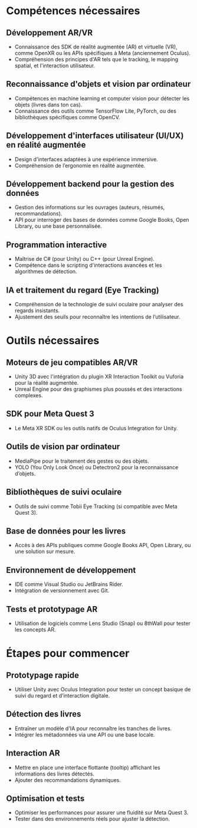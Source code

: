 # Compétences nécessaires

## Développement AR/VR 

- Connaissance des SDK de réalité augmentée (AR) et virtuelle (VR), comme OpenXR ou les APIs spécifiques à Meta (anciennement Oculus).
- Compréhension des principes d'AR tels que le tracking, le mapping spatial, et l'interaction utilisateur.

## Reconnaissance d'objets et vision par ordinateur 

- Compétences en machine learning et computer vision pour détecter les objets (livres dans ton cas).
- Connaissance des outils comme TensorFlow Lite, PyTorch, ou des bibliothèques spécifiques comme OpenCV.

## Développement d'interfaces utilisateur (UI/UX) en réalité augmentée

- Design d'interfaces adaptées à une expérience immersive.
- Compréhension de l’ergonomie en réalité augmentée.

## Développement backend pour la gestion des données

- Gestion des informations sur les ouvrages (auteurs, résumés, recommandations).
- API pour interroger des bases de données comme Google Books, Open Library, ou une base personnalisée.

## Programmation interactive

- Maîtrise de C# (pour Unity) ou C++ (pour Unreal Engine).
- Compétence dans le scripting d'interactions avancées et les algorithmes de détection.

## IA et traitement du regard (Eye Tracking)

- Compréhension de la technologie de suivi oculaire pour analyser des regards insistants.
- Ajustement des seuils pour reconnaître les intentions de l’utilisateur.

# Outils nécessaires

## Moteurs de jeu compatibles AR/VR

- Unity 3D avec l'intégration du plugin XR Interaction Toolkit ou Vuforia pour la réalité augmentée.
- Unreal Engine pour des graphismes plus poussés et des interactions complexes.

## SDK pour Meta Quest 3

- Le Meta XR SDK ou les outils natifs de Oculus Integration for Unity.

## Outils de vision par ordinateur

- MediaPipe pour le traitement des gestes ou des objets.
- YOLO (You Only Look Once) ou Detectron2 pour la reconnaissance d’objets.

## Bibliothèques de suivi oculaire

- Outils de suivi comme Tobii Eye Tracking (si compatible avec Meta Quest 3).

## Base de données pour les livres

- Accès à des APIs publiques comme Google Books API, Open Library, ou une solution sur mesure.

## Environnement de développement

- IDE comme Visual Studio ou JetBrains Rider.
- Intégration de versionnement avec Git.

## Tests et prototypage AR

- Utilisation de logiciels comme Lens Studio (Snap) ou 8thWall pour tester les concepts AR.

# Étapes pour commencer

## Prototypage rapide

- Utiliser Unity avec Oculus Integration pour tester un concept basique de suivi du regard et d’interaction digitale.

## Détection des livres

- Entraîner un modèle d'IA pour reconnaître les tranches de livres.
- Intégrer les métadonnées via une API ou une base locale.

## Interaction AR

- Mettre en place une interface flottante (tooltip) affichant les informations des livres détectés.
- Ajouter des recommandations dynamiques.

## Optimisation et tests

- Optimiser les performances pour assurer une fluidité sur Meta Quest 3.
- Tester dans des environnements réels pour ajuster la détection.
